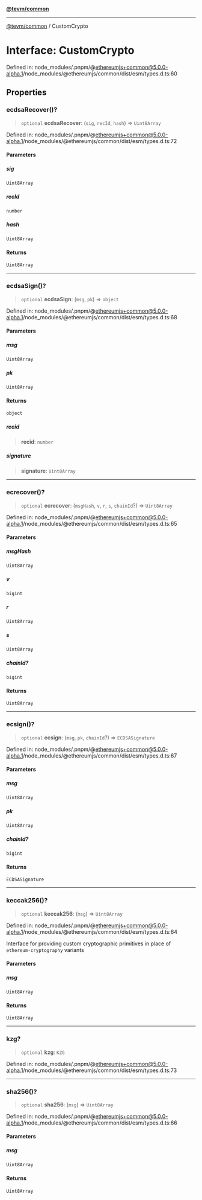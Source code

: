 [**@tevm/common**](../README.md)

***

[@tevm/common](../globals.md) / CustomCrypto

# Interface: CustomCrypto

Defined in: node\_modules/.pnpm/@ethereumjs+common@5.0.0-alpha.1/node\_modules/@ethereumjs/common/dist/esm/types.d.ts:60

## Properties

### ecdsaRecover()?

> `optional` **ecdsaRecover**: (`sig`, `recId`, `hash`) => `Uint8Array`

Defined in: node\_modules/.pnpm/@ethereumjs+common@5.0.0-alpha.1/node\_modules/@ethereumjs/common/dist/esm/types.d.ts:72

#### Parameters

##### sig

`Uint8Array`

##### recId

`number`

##### hash

`Uint8Array`

#### Returns

`Uint8Array`

***

### ecdsaSign()?

> `optional` **ecdsaSign**: (`msg`, `pk`) => `object`

Defined in: node\_modules/.pnpm/@ethereumjs+common@5.0.0-alpha.1/node\_modules/@ethereumjs/common/dist/esm/types.d.ts:68

#### Parameters

##### msg

`Uint8Array`

##### pk

`Uint8Array`

#### Returns

`object`

##### recid

> **recid**: `number`

##### signature

> **signature**: `Uint8Array`

***

### ecrecover()?

> `optional` **ecrecover**: (`msgHash`, `v`, `r`, `s`, `chainId`?) => `Uint8Array`

Defined in: node\_modules/.pnpm/@ethereumjs+common@5.0.0-alpha.1/node\_modules/@ethereumjs/common/dist/esm/types.d.ts:65

#### Parameters

##### msgHash

`Uint8Array`

##### v

`bigint`

##### r

`Uint8Array`

##### s

`Uint8Array`

##### chainId?

`bigint`

#### Returns

`Uint8Array`

***

### ecsign()?

> `optional` **ecsign**: (`msg`, `pk`, `chainId`?) => `ECDSASignature`

Defined in: node\_modules/.pnpm/@ethereumjs+common@5.0.0-alpha.1/node\_modules/@ethereumjs/common/dist/esm/types.d.ts:67

#### Parameters

##### msg

`Uint8Array`

##### pk

`Uint8Array`

##### chainId?

`bigint`

#### Returns

`ECDSASignature`

***

### keccak256()?

> `optional` **keccak256**: (`msg`) => `Uint8Array`

Defined in: node\_modules/.pnpm/@ethereumjs+common@5.0.0-alpha.1/node\_modules/@ethereumjs/common/dist/esm/types.d.ts:64

Interface for providing custom cryptographic primitives in place of `ethereum-cryptography` variants

#### Parameters

##### msg

`Uint8Array`

#### Returns

`Uint8Array`

***

### kzg?

> `optional` **kzg**: `KZG`

Defined in: node\_modules/.pnpm/@ethereumjs+common@5.0.0-alpha.1/node\_modules/@ethereumjs/common/dist/esm/types.d.ts:73

***

### sha256()?

> `optional` **sha256**: (`msg`) => `Uint8Array`

Defined in: node\_modules/.pnpm/@ethereumjs+common@5.0.0-alpha.1/node\_modules/@ethereumjs/common/dist/esm/types.d.ts:66

#### Parameters

##### msg

`Uint8Array`

#### Returns

`Uint8Array`
